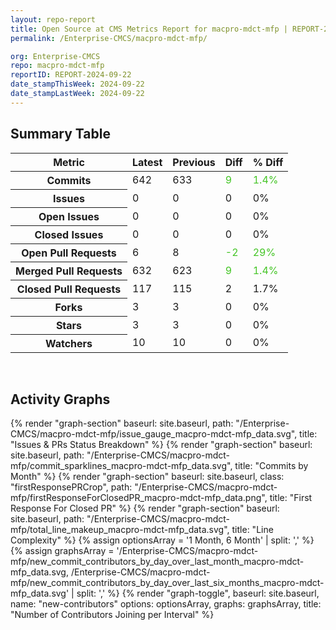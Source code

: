 ```yaml
---
layout: repo-report
title: Open Source at CMS Metrics Report for macpro-mdct-mfp | REPORT-2024-09-22
permalink: /Enterprise-CMCS/macpro-mdct-mfp/

org: Enterprise-CMCS
repo: macpro-mdct-mfp
reportID: REPORT-2024-09-22
date_stampThisWeek: 2024-09-22
date_stampLastWeek: 2024-09-22
---
```

<div class="summary-table">
  <table class="usa-table usa-table--borderless">
    <h2> Summary Table </h2>
    <thead>
      <tr>
        <th scope="col">Metric</th>
        <th scope="col">Latest</th>
        <th scope="col">Previous</th>
        <th scope="col">Diff</th>
        <th scope="col">% Diff</th>
      </tr>
    </thead>
    <tbody>
      <tr>
        <th scope="row">Commits</th>
        <td>642</td>
        <td>633</td>
        <td style="color: #45c527" >9</td>
        <td style="color: #45c527" >1.4%</td>
      </tr>
      <tr>
        <th scope="row">Issues</th>
        <td>0</td>
        <td>0</td>
        <td style="" >0</td>
        <td style="" >0%</td>
      </tr>
      <tr>
        <th scope="row">Open Issues</th>
        <td>0</td>
        <td>0</td>
        <td style="" >0</td>
        <td style="" >0%</td>
      </tr>
      <tr>
        <th scope="row">Closed Issues</th>
        <td>0</td>
        <td>0</td>
        <td style="" >0</td>
        <td style="" >0%</td>
      </tr>
      <tr>
        <th scope="row">Open Pull Requests</th>
        <td>6</td>
        <td>8</td>
        <td style="color: #45c527" >-2</td>
        <td style="color: #45c527" >29%</td>
      </tr>
      <tr>
        <th scope="row">Merged Pull Requests</th>
        <td>632</td>
        <td>623</td>
        <td style="color: #45c527" >9</td>
        <td style="color: #45c527" >1.4%</td>
      </tr>
      <tr>
        <th scope="row">Closed Pull Requests</th>
        <td>117</td>
        <td>115</td>
        <td style="" >2</td>
        <td style="" >1.7%</td>
      </tr>
      <tr>
        <th scope="row">Forks</th>
        <td>3</td>
        <td>3</td>
        <td style="" >0</td>
        <td style="" >0%</td>
      </tr>
      <tr>
        <th scope="row">Stars</th>
        <td>3</td>
        <td>3</td>
        <td style="" >0</td>
        <td style="" >0%</td>
      </tr>
      <tr>
        <th scope="row">Watchers</th>
        <td>10</td>
        <td>10</td>
        <td style="" >0</td>
        <td style="" >0%</td>
      </tr>
    </tbody>
  </table>
</div>
<div class="graph-container">
  <br>
  <h2>Activity Graphs</h2>
  <div class="all-graphs">
    <!--- Issues/PRs Status Breakdown Graph -->
    {% render "graph-section"  baseurl: site.baseurl, path: "/Enterprise-CMCS/macpro-mdct-mfp/issue_gauge_macpro-mdct-mfp_data.svg", title: "Issues & PRs Status Breakdown" %}
    <!--- Contributor Activity Line Graph -->
    {% render "graph-section" baseurl: site.baseurl, path: "/Enterprise-CMCS/macpro-mdct-mfp/commit_sparklines_macpro-mdct-mfp_data.svg", title: "Commits by Month" %}
    <!--- First Response For Closed PR Scatterplot -->
    {% render "graph-section" baseurl: site.baseurl, class: "firstResponsePRCrop", path: "/Enterprise-CMCS/macpro-mdct-mfp/firstResponseForClosedPR_macpro-mdct-mfp_data.png", title: "First Response For Closed PR" %}
    <!--- Line Complexity Graphs -->
    {% render "graph-section" baseurl: site.baseurl, path: "/Enterprise-CMCS/macpro-mdct-mfp/total_line_makeup_macpro-mdct-mfp_data.svg", title: "Line Complexity" %}
    <!--- New Commit Contributors by Day over Last Month and Last 6 Months -->
      {% assign optionsArray = '1 Month, 6 Month' | split: ',' %}
      {% assign graphsArray = '/Enterprise-CMCS/macpro-mdct-mfp/new_commit_contributors_by_day_over_last_month_macpro-mdct-mfp_data.svg, /Enterprise-CMCS/macpro-mdct-mfp/new_commit_contributors_by_day_over_last_six_months_macpro-mdct-mfp_data.svg' | split: ',' %}
      {% render "graph-toggle", baseurl: site.baseurl, name: "new-contributors" options: optionsArray, graphs: graphsArray, title: "Number of Contributors Joining per Interval" %}
</div>